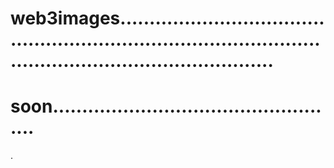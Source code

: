 # web3images.....................................................................................................................................
# soon..................................................
.
